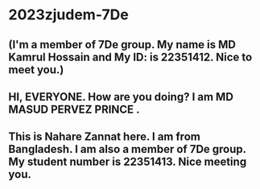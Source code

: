 # 2023zjudem-7De
## (I'm a member of 7De group. My name is MD Kamrul Hossain and My ID: is 22351412. Nice to meet you.)

## HI, EVERYONE. How are you doing? I am MD MASUD PERVEZ PRINCE . 

## This is Nahare Zannat here. I am from Bangladesh. I am also a member of 7De group. My student number is 22351413. Nice meeting you.
